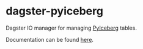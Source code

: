 # dagster-pyiceberg

Dagster IO manager for managing [PyIceberg](https://github.com/apache/iceberg-python) tables.

Documentation can be found [here](https://jasperhg90.github.io/dagster-pyiceberg/).
